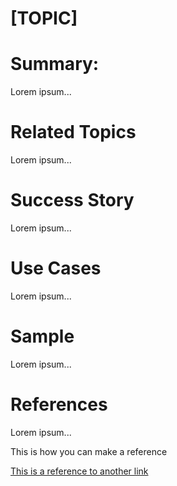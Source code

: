 # [TOPIC] 

# Summary:	
 Lorem ipsum... 
 
# Related Topics	
 Lorem ipsum... 
 
# Success Story	
 Lorem ipsum... 
 
# Use Cases	
 Lorem ipsum... 
 
# Sample	
 Lorem ipsum... 
 
# References
 Lorem ipsum... 


This is how you can make a reference

[This is a reference to another link](https://www.terraform.io/docs/providers/azurerm/guides/service_principal_client_secret.html)
